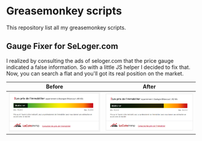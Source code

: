 # Greasemonkey scripts

This repository list all my greasemonkey scripts.

## Gauge Fixer for SeLoger.com

I realized by consulting the ads of seloger.com that the price gauge indicated a false information. So with a little JS helper I decided to fix that. Now, you can search a flat and you'll got its real position on the market.

| Before | After |
| ------ | ----- |
|![Before](https://raw.githubusercontent.com/monsieurchico/gm-scripts/gh-pages/images/seloger-gauge-fixer/before.png "Before") | ![After](https://raw.githubusercontent.com/monsieurchico/gm-scripts/gh-pages/images/seloger-gauge-fixer/after.png "After")


